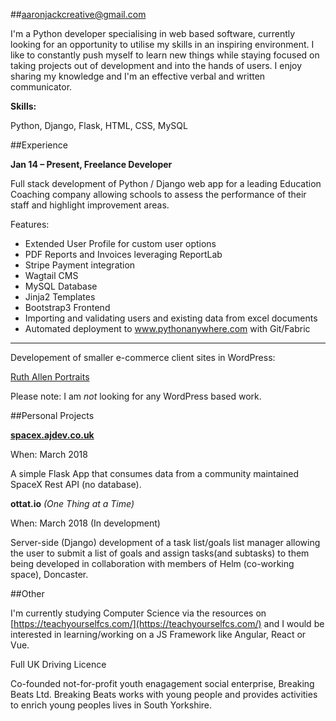 ##aaronjackcreative@gmail.com

I'm a Python developer specialising in web based software, currently looking for an opportunity to utilise my skills in an inspiring environment. I like to constantly push myself to learn new things while staying focused on taking projects out of development and into the hands of users. I enjoy sharing my knowledge and I'm an effective verbal and written communicator.

**Skills:**

Python, Django, Flask, HTML, CSS, MySQL

##Experience

**Jan 14 – Present, Freelance Developer**

Full stack development of Python / Django web app for a leading Education Coaching company allowing schools to assess the performance of their staff and highlight improvement areas.

Features:

* Extended User Profile for custom user options
* PDF Reports and Invoices leveraging ReportLab
* Stripe Payment integration
* Wagtail CMS 
* MySQL Database
* Jinja2 Templates
* Bootstrap3 Frontend
* Importing and validating users and existing data from excel documents 
* Automated deployment to www.pythonanywhere.com with Git/Fabric

___

Developement of smaller e-commerce client sites in WordPress:

[Ruth Allen Portraits](http://ruthallenportraits.co.uk)

Please note: I am *not* looking for any WordPress based work.



##Personal Projects

[**spacex.ajdev.co.uk**](http://spacex.ajdev.co.uk)

When: March 2018

A simple Flask App that consumes data from a community maintained SpaceX Rest API (no database).

**ottat.io** *(One Thing at a Time)*

When: March 2018 (In development)

Server-side (Django) development of a task list/goals list manager allowing the user to submit a list of goals and assign tasks(and subtasks) to them being developed in collaboration with members of Helm (co-working space), Doncaster. 

##Other

I'm currently studying Computer Science via the resources on [https://teachyourselfcs.com/](https://teachyourselfcs.com/) and I would be interested in learning/working on a JS Framework like Angular, React or Vue.

Full UK Driving Licence

Co-founded not-for-profit youth enagagement social enterprise, Breaking Beats Ltd. Breaking Beats works with young people and provides activities to enrich young peoples lives in South Yorkshire.







